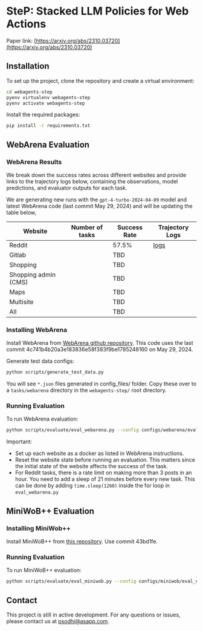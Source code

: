 # SteP: Stacked LLM Policies for Web Actions

Paper link: [https://arxiv.org/abs/2310.03720](https://arxiv.org/abs/2310.03720)

## Installation

To set up the project, clone the repository and create a virtual environment:

```bash
cd webagents-step
pyenv virtualenv webagents-step
pyenv activate webagents-step
```

Install the required packages:

```bash
pip install -r requirements.txt
```

## WebArena Evaluation

### WebArena Results

We break down the success rates across different websites and provide links to the trajectory logs below, containing the observations, model predictions, and evaluator outputs for each task.

We are generating new runs with the `gpt-4-turbo-2024-04-09` model and latest WebArena code (last commit May 29, 2024) and will be updating the table below,

| Website | Number of tasks              | Success Rate | Trajectory Logs             |
|---------|--------------------|--------------|------------------|
| Reddit  |  | 57.5%        | [logs](https://drive.google.com/drive/folders/1M-DueSBSTs7PKeexreTsvqDIT5fboqBv?usp=sharing) |
| Gitlab  |  | TBD       | |
| Shopping  |  | TBD       | |
| Shopping admin (CMS)  |  | TBD        |  |
| Maps  |  | TBD       | |
| Multisite  |  |   TBD    | |
| All  |  |   TBD    | |


### Installing WebArena
Install WebArena from [WebArena github repository](https://github.com/web-arena-x/webarena). This code uses the last commit 4c741b4b20a3e183836e58f383f9be1785248160 on May 29, 2024.

Generate test data configs:
```bash
python scripts/generate_test_data.py
```
You will see `*.json` files generated in config_files/ folder. Copy these over to a `tasks/webarena` directory in the `webagents-step/` root directory.

### Running Evaluation

To run WebArena evaluation:
```bash
python scripts/evaluate/eval_webarena.py --config configs/webarena/eval_openai_agent.yml
```

Important:
* Set up each website as a docker as listed in WebArena instructions.
* Reset the website state before running an evaluation. This matters since the initial state of the website affects the success of the task.
* For Reddit tasks, there is a rate limit on making more than 3 posts in an hour. You need to add a sleep of 21 minutes before every new task. This can be done by adding `time.sleep(1260)` inside the for loop in `eval_webarena.py`

## MiniWoB++ Evaluation

### Installing MiniWob++
Install MiniWoB++ from [this repository](https://github.com/Farama-Foundation/miniwob-plusplus). Use commit 43bd1fe.

### Running Evaluation

To run MiniWoB++ evaluation:
```bash
python scripts/evaluate/eval_miniwob.py --config configs/miniwob/eval_openai_agent.yml
```

## Contact
This project is still in active development. For any questions or issues, please contact us at [psodhi@asapp.com](mailto:psodhi@asapp.com).